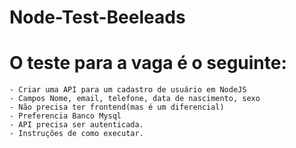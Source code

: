 # Node-Test-Beeleads

# O teste para a vaga é o seguinte:

    - Criar uma API para um cadastro de usuário em NodeJS
    - Campos Nome, email, telefone, data de nascimento, sexo
    - Não precisa ter frontend(mas é um diferencial)
    - Preferencia Banco Mysql
    - API precisa ser autenticada.
    - Instruções de como executar.